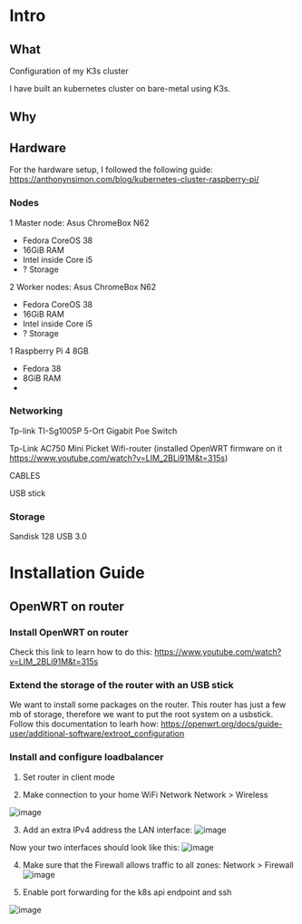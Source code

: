 # Intro

## What

Configuration of my K3s cluster

I have built an kubernetes cluster on bare-metal using K3s.

## Why

## Hardware
For the hardware setup, I followed the following guide: https://anthonynsimon.com/blog/kubernetes-cluster-raspberry-pi/

### Nodes

1 Master node: Asus ChromeBox N62
- Fedora CoreOS 38
- 16GiB RAM
- Intel inside Core i5 
- ? Storage

2 Worker nodes: Asus ChromeBox N62
- Fedora CoreOS 38
- 16GiB RAM
- Intel inside Core i5
- ? Storage

1 Raspberry Pi 4 8GB
- Fedora 38
- 8GiB RAM
- 

### Networking

Tp-link TI-Sg1005P 5-Ort Gigabit Poe Switch

Tp-Link AC750 Mini Picket Wifi-router (installed OpenWRT firmware on it https://www.youtube.com/watch?v=LIM_2BLi91M&t=315s)

CABLES

USB stick


### Storage

Sandisk 128 USB 3.0

# Installation Guide

## OpenWRT on router

### Install OpenWRT on router

Check this link to learn how to do this:
https://www.youtube.com/watch?v=LIM_2BLi91M&t=315s

### Extend the storage of the router with an USB stick

We want to install some packages on the router. This router has just a few mb of storage, therefore we want to put the root system on a usbstick.
Follow this documentation to learh how:
https://openwrt.org/docs/guide-user/additional-software/extroot_configuration

### Install and configure loadbalancer




1. Set router in client mode

2. Make connection to your home WiFi Network
Network > Wireless

![image](https://user-images.githubusercontent.com/76623233/216714058-1477dff3-a184-4ed3-af95-8222eca1e4ca.png)

3. Add an extra IPv4 address the LAN interface:
![image](https://user-images.githubusercontent.com/76623233/216714245-8e012c88-c600-4f2f-85f9-25f3d4ec8647.png)

Now your two interfaces should look like this:
![image](https://user-images.githubusercontent.com/76623233/216714319-d549879d-d965-4bf4-ae72-06fe02bfefdc.png)

4. Make sure that the Firewall allows traffic to all zones:
Network > Firewall
![image](https://user-images.githubusercontent.com/76623233/216714466-07a6a27c-c58b-41a9-8039-7041e925c56b.png)

5. Enable port forwarding for the k8s api endpoint and ssh

![image](https://user-images.githubusercontent.com/76623233/216714671-8b5f5ef3-d176-4439-93bb-f1b555867475.png)






